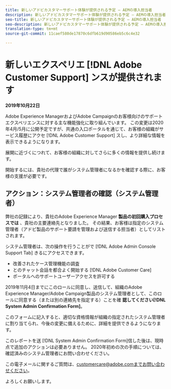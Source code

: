 ```yaml
---
title: 新しいアドビカスタマーサポート体験が提供される予定 — AEMの導入担当者
description: 新しいアドビカスタマーサポート体験が提供される予定 — AEMの導入担当者
seo-title: 新しいアドビカスタマーサポート体験が提供される予定 — AEMの導入担当者
seo-description: 新しいアドビカスタマーサポート体験が提供される予定 — AEMの導入担当者
translation-type: tm+mt
source-git-commit: 11caef580de17870c6dfb619d90586eb5c6c4e32

---
```



# 新しいエクスペリエ [!DNL Adobe Customer Support] ンスが提供されます

**2019年10月22日**

Adobe Experience ManagerおよびAdobe Campaignのお客様向けのサポートエクスペリエンスに対する主な機能強化に取り組んでいます。 この変更は2020年4月/5月に公開予定ですが、共通の入口ポータルを通じて、お客様の組織がサービス履歴にアクセ [!DNL Adobe Customer Support] スし、より詳細な情報を表示できるようになります。

展開に近づくにつれて、お客様の組織に対してさらに多くの情報を提供し続けます。

開始するには、貴社の代理で誰がシステム管理者になるかを確認する際に、お客様の支援が必要です。

## アクション：システム管理者の確認（システム管理者）

弊社の記録により、貴社のAdobe Experience Manager **製品の初回購入プロセスでは** 、貴社の主要連絡先となりました。 その結果、お客様は指定のシステム管理者（アドビ製品のサポート要請を管理および送信する担当者）としてリストされます。

システム管理者は、次の操作を行うことがで [!DNL Adobe Admin Console Support Tab] きるにアクセスできます。

* 改善されたケース管理機能の調査
* とのチャット会話を都合よく開始する [!DNL Adobe Customer Care]
* ポータルへのサポートユーザーアクセスを許可する

2019年11月4日までにこのロールに同意し、送信して、組織のAdobe Experience Manager/Adobe Campaign製品のシステム管理者として、このロールに同意する（または別の連絡先を指定する）ことを確 **認してください[!DNL System Admin Confirmation Form]**。

このフォームに記入すると、適切な資格情報が組織の指定されたシステム管理者に割り当てられ、今後の変更に備えるために、詳細を提供できるようになります。

このレポートを送 [!DNL System Admin Confirmation Form]信した後は、現時点で追加のアクションは必要ありません。  2020年初めの次の手順については、確認済みのシステム管理者にお問い合わせください。

この電子メールに関するご質問は、customercare@adobe.comまでお問い合わせください。

よろしくお願いします。

